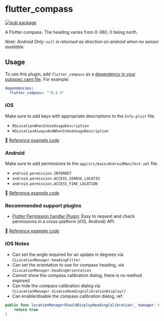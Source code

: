 # flutter_compass

[![pub package](https://img.shields.io/pub/v/flutter_compass.svg)](https://pub.dartlang.org/packages/flutter_compass)

A Flutter compass. The heading varies from 0-360, 0 being north.

_Note:_
_Android Only: `null` is returned as direction on android when no sensor available._

## Usage

To use this plugin, add `flutter_compass` as a [dependency in your pubspec.yaml file](https://flutter.io/platform-plugins/). For example:

```yaml
dependencies:
  flutter_compass: "^0.4.3"
```

### iOS

Make sure to add keys with appropriate descriptions to the `Info.plist` file.

- `NSLocationWhenInUseUsageDescription`
- `NSLocationAlwaysAndWhenInUseUsageDescription`

:memo: [Reference example code](https://github.com/hemanthrajv/flutter_compass/blob/89dccd39a32af970322b237e574d2e6fa3454568/example/ios/Runner/Info.plist#L27-L30)

### Android

Make sure to add permissions to the `app/src/main/AndroidManifest.xml` file.

- `android.permission.INTERNET`
- `android.permission.ACCESS_COARSE_LOCATIO`
- `android.permission.ACCESS_FINE_LOCATION`

:memo: [Reference example code](https://github.com/hemanthrajv/flutter_compass/blob/89dccd39a32af970322b237e574d2e6fa3454568/example/android/app/src/main/AndroidManifest.xml#L4-L10)

### Recommended support plugins

- [Flutter Permission handler Plugin](https://github.com/Baseflow/flutter-permission-handler): Easy to request and check permissions in a cross-platform (iOS, Android) API.

:memo: [Reference example code](https://github.com/hemanthrajv/flutter_compass/blob/89dccd39a32af970322b237e574d2e6fa3454568/example/pubspec.yaml#L12)

### iOS Notes

- Can set the angle required for an update in degrees via `CLLocationManager.headingFilter`
- Can set the orientation to use for compass heading, via `CLLocationManager.headingOrientation`
- Cannot show the compass calibration dialog, there is no method exposed
- Can hide the compass calibration dialog via `CLLocationManager.dismissHeadingCalibrationDisplay()`
- Can enable/disable the compass calibration dialog, ref:

```swift
public func locationManagerShouldDisplayHeadingCalibration(_ manager: CLLocationManager) -> Bool {
    return true
}
```
